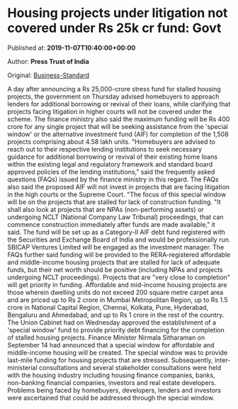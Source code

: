 
# Housing projects under litigation not covered under Rs 25k cr fund: Govt

Published at: **2019-11-07T10:40:00+00:00**

Author: **Press Trust of India**

Original: [Business-Standard](https://www.business-standard.com/article/pti-stories/homebuyers-can-approach-banks-for-loan-revival-rs-25-000-cr-fund-not-for-projects-in-higher-courts-govt-119110700905_1.html)

A day after announcing a Rs 25,000-crore stress fund for stalled housing projects, the government on Thursday advised homebuyers to approach lenders for additional borrowing or revival of their loans, while clarifying that projects facing litigation in higher courts will not be covered under the scheme.
The finance ministry also said the maximum funding will be Rs 400 crore for any single project that will be seeking assistance from the 'special window' or the alternative investment fund (AIF) for completion of the 1,508 projects comprising about 4.58 lakh units.
"Homebuyers are advised to reach out to their respective lending institutions to seek necessary guidance for additional borrowing or revival of their existing home loans within the existing legal and regulatory framework and standard board approved policies of the lending institutions," said the frequently asked questions (FAQs) issued by the finance ministry in this regard.
The FAQs also said the proposed AIF will not invest in projects that are facing litigation in the high courts or the Supreme Court.
"The focus of this special window will be on the projects that are stalled for lack of construction funding.
"It shall also look at projects that are NPAs (non-performing assets) or undergoing NCLT (National Company Law Tribunal) proceedings, that can commence construction immediately after funds are made available," it said.
The fund will be set up as a Category-II AIF debt fund registered with the Securities and Exchange Board of India and would be professionally run. SBICAP Ventures Limited will be engaged as the investment manager.
The FAQs further said funding will be provided to the RERA-registered affordable and middle-income housing projects that are stalled for lack of adequate funds, but their net worth should be positive (including NPAs and projects undergoing NCLT proceedings).
Projects that are "very close to completion" will get priority in funding.
Affordable and mid-income housing projects are those wherein dwelling units do not exceed 200 square metre carpet area and are priced up to Rs 2 crore in Mumbai Metropolitan Region, up to Rs 1.5 crore in National Capital Region, Chennai, Kolkata, Pune, Hyderabad, Bengaluru and Ahmedabad, and up to Rs 1 crore in the rest of the country.
The Union Cabinet had on Wednesday approved the establishment of a 'special window' fund to provide priority debt financing for the completion of stalled housing projects.
Finance Minister Nirmala Sitharaman on September 14 had announced that a special window for affordable and middle-income housing will be created. The special window was to provide last-mile funding for housing projects that are stressed.
Subsequently, inter-ministerial consultations and several stakeholder consultations were held with the housing industry including housing finance companies, banks, non-banking financial companies, investors and real estate developers.
Problems being faced by homebuyers, developers, lenders and investors were ascertained that could be addressed through the special window.
